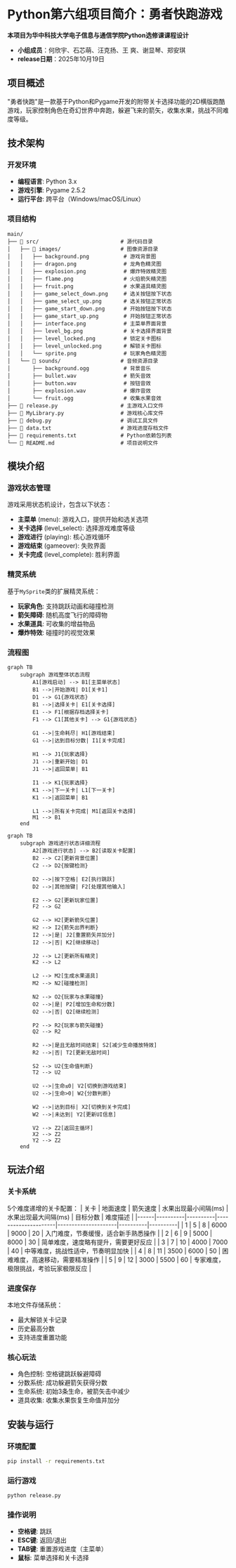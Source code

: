 # Python第六组项目简介：勇者快跑游戏
**本项目为华中科技大学电子信息与通信学院Python选修课课程设计**
- **小组成员**：何欣宇、石芯萌、汪克扬、王  爽、谢显琴、郑安琪
- **release日期**：2025年10月19日

## 项目概述
"勇者快跑"是一款基于Python和Pygame开发的附带关卡选择功能的2D横版跑酷游戏，玩家控制角色在奇幻世界中奔跑，躲避飞来的箭矢，收集水果，挑战不同难度等级。

## 技术架构

### 开发环境
- **编程语言**: Python 3.x
- **游戏引擎**: Pygame 2.5.2
- **运行平台**: 跨平台（Windows/macOS/Linux）

### 项目结构
```plain
main/
├── 📁 src/                          # 源代码目录
│   ├── 📁 images/                   # 图像资源目录
│   │   ├── background.png           # 游戏背景图
│   │   ├── dragon.png               # 龙角色精灵图
│   │   ├── explosion.png            # 爆炸特效精灵图
│   │   ├── flame.png                # 火焰箭矢精灵图
│   │   ├── fruit.png                # 水果道具精灵图
│   │   ├── game_select_down.png     # 选关按钮按下状态
│   │   ├── game_select_up.png       # 选关按钮正常状态
│   │   ├── game_start_down.png      # 开始按钮按下状态
│   │   ├── game_start_up.png        # 开始按钮正常状态
│   │   ├── interface.png            # 主菜单界面背景
│   │   ├── level_bg.png             # 关卡选择界面背景
│   │   ├── level_locked.png         # 锁定关卡图标
│   │   ├── level_unlocked.png       # 解锁关卡图标
│   │   └── sprite.png               # 玩家角色精灵图
│   └── 📁 sounds/                   # 音频资源目录
│       ├── background.ogg           # 背景音乐
│       ├── bullet.wav               # 箭矢音效
│       ├── button.wav               # 按钮音效
│       ├── explosion.wav            # 爆炸音效
│       └── fruit.ogg                # 收集水果音效
├── 📄 release.py                    # 主游戏入口文件
├── 📄 MyLibrary.py                  # 游戏核心库文件
├── 📄 debug.py                      # 调试工具文件
├── 📄 data.txt                      # 游戏进度存档文件
├── 📄 requirements.txt              # Python依赖包列表
└── 📄 README.md                     # 项目说明文件
```
## 模块介绍
### 游戏状态管理
游戏采用状态机设计，包含以下状态：
- **主菜单** (menu): 游戏入口，提供开始和选关选项
- **关卡选择** (level_select): 选择游戏难度等级
- **游戏进行** (playing): 核心游戏循环
- **游戏结束** (gameover): 失败界面
- **关卡完成** (level_complete): 胜利界面

### 精灵系统
基于`MySprite`类的扩展精灵系统：
- **玩家角色**: 支持跳跃动画和碰撞检测
- **箭矢障碍**: 随机高度飞行的障碍物
- **水果道具**: 可收集的增益物品
- **爆炸特效**: 碰撞时的视觉效果
### 流程图
```mermaid
graph TB
    subgraph 游戏整体状态流程
        A1[游戏启动] --> B1[主菜单状态]
        B1 -->|开始游戏| D1[关卡1]
        D1 --> G1{游戏状态}
        B1 -->|选择关卡| E1[关卡选择]
        E1 --> F1[根据存档选择关卡]
        F1 --> C1[其他关卡] --> G1{游戏状态}
        
        G1 -->|生命耗尽| H1[游戏结束]
        G1 -->|达到目标分数| I1[关卡完成]
        
        H1 --> J1{玩家选择}
        J1 -->|重新开始| D1
        J1 -->|返回菜单| B1
        
        I1 --> K1{玩家选择}
        K1 -->|下一关卡| L1[下一关卡]
        K1 -->|返回菜单| B1
        
        L1 -->|所有关卡完成| M1[返回关卡选择]
        M1 --> B1
    end
```

```mermaid
graph TB
    subgraph 游戏进行状态详细流程
        A2[游戏进行状态] --> B2[读取关卡配置]
        B2 --> C2[更新背景位置]
        C2 --> D2{按键检测}
        
        D2 -->|按下空格| E2[执行跳跃]
        D2 -->|其他按键| F2[处理其他输入]
        
        E2 --> G2[更新玩家位置]
        F2 --> G2
        
        G2 --> H2[更新箭矢位置]
        H2 --> I2{箭矢出界判断}
        I2 -->|是| J2[重置箭矢并加分]
        I2 -->|否| K2[继续移动]
        
        J2 --> L2[更新所有精灵]
        K2 --> L2
        
        L2 --> M2[生成水果道具]
        M2 --> N2[碰撞检测]
        
        N2 --> O2{玩家与水果碰撞}
        O2 -->|是| P2[增加生命和分数]
        O2 -->|否| Q2[继续检测]
        
        P2 --> R2{玩家与箭矢碰撞}
        Q2 --> R2
        
        R2 -->|是且无敌时间结束| S2[减少生命播放特效]
        R2 -->|否| T2[更新无敌时间]
        
        S2 --> U2{生命值判断}
        T2 --> U2
        
        U2 -->|生命≤0| V2[切换到游戏结束]
        U2 -->|生命>0| W2{分数判断}
        
        W2 -->|达到目标| X2[切换到关卡完成]
        W2 -->|未达到| Y2[更新UI信息]
        
        V2 --> Z2[返回主循环]
        X2 --> Z2
        Y2 --> Z2
    end
```
## 玩法介绍
### 关卡系统
5个难度递增的关卡配置：
| 关卡 | 地面速度 | 箭矢速度 | 水果出现最小间隔(ms) | 水果出现最大间隔(ms) | 目标分数 | 难度描述 |
|------|----------|----------|---------------------|---------------------|----------|----------|
| 1 | 5 | 8 | 6000 | 9000 | 20 | 入门难度，节奏缓慢，适合新手熟悉操作 |
| 2 | 6 | 9 | 5000 | 8000 | 30 | 简单难度，速度略有提升，需要更好反应 |
| 3 | 7 | 10 | 4000 | 7000 | 40 | 中等难度，挑战性适中，节奏明显加快 |
| 4 | 8 | 11 | 3500 | 6000 | 50 | 困难难度，高速移动，需要精准操作 |
| 5 | 9 | 12 | 3000 | 5500 | 60 | 专家难度，极限挑战，考验玩家极限反应 |

### 进度保存
本地文件存储系统：
- 最大解锁关卡记录
- 历史最高分数
- 支持进度重置功能

### 核心玩法
- 角色控制: 空格键跳跃躲避障碍
- 分数系统: 成功躲避箭矢获得分数
- 生命系统: 初始3条生命，被箭矢击中减少
- 道具收集: 收集水果恢复生命值并加分

## 安装与运行
### 环境配置
```bash
pip install -r requirements.txt
```

### 运行游戏
```bash
python release.py
```

### 操作说明
- **空格键**: 跳跃
- **ESC键**: 返回/退出
- **TAB键**: 重置游戏进度（主菜单）
- **鼠标**: 菜单选择和关卡选择
